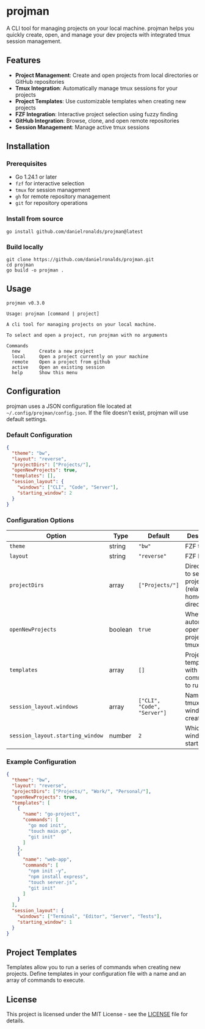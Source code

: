 # projman

A CLI tool for managing projects on your local machine.
projman helps you quickly create, open, and manage your
dev projects with integrated tmux session management.

## Features

- **Project Management**: Create and open projects from local directories or GitHub repositories
- **Tmux Integration**: Automatically manage tmux sessions for your projects
- **Project Templates**: Use customizable templates when creating new projects
- **FZF Integration**: Interactive project selection using fuzzy finding
- **GitHub Integration**: Browse, clone, and open remote repositories
- **Session Management**: Manage active tmux sessions

## Installation

### Prerequisites

- Go 1.24.1 or later
- `fzf` for interactive selection
- `tmux` for session management
- `gh` for remote repository management
- `git` for repository operations

### Install from source

```console
go install github.com/danielronalds/projman@latest
```

### Build locally

```console
git clone https://github.com/danielronalds/projman.git
cd projman
go build -o projman .
```

## Usage

```console
projman v0.3.0

Usage: projman [command | project]

A cli tool for managing projects on your local machine.

To select and open a project, run projman with no arguments

Commands
  new       Create a new project
  local     Open a project currently on your machine
  remote    Open a project from github
  active    Open an existing session
  help      Show this menu
```

## Configuration

projman uses a JSON configuration file located at `~/.config/projman/config.json`. If the file doesn't exist, projman will use default settings.

### Default Configuration

```json
{
  "theme": "bw",
  "layout": "reverse",
  "projectDirs": ["Projects/"],
  "openNewProjects": true,
  "templates": [],
  "session_layout": {
    "windows": ["CLI", "Code", "Server"],
    "starting_window": 2
  }
}
```

### Configuration Options

| Option | Type | Default | Description |
|--------|------|---------|-------------|
| `theme` | string | `"bw"` | FZF theme |
| `layout` | string | `"reverse"` | FZF layout |
| `projectDirs` | array | `["Projects/"]` | Directories to search for projects (relative to home directory) |
| `openNewProjects` | boolean | `true` | Whether to automatically open new projects in tmux |
| `templates` | array | `[]` | Project templates with commands to run |
| `session_layout.windows` | array | `["CLI", "Code", "Server"]` | Names of tmux windows to create |
| `session_layout.starting_window` | number | `2` | Which window to start in |

### Example Configuration

```json
{
  "theme": "bw",
  "layout": "reverse",
  "projectDirs": ["Projects/", "Work/", "Personal/"],
  "openNewProjects": true,
  "templates": [
    {
      "name": "go-project",
      "commands": [
        "go mod init",
        "touch main.go",
        "git init"
      ]
    },
    {
      "name": "web-app",
      "commands": [
        "npm init -y",
        "npm install express",
        "touch server.js",
        "git init"
      ]
    }
  ],
  "session_layout": {
    "windows": ["Terminal", "Editor", "Server", "Tests"],
    "starting_window": 1
  }
}
```

## Project Templates

Templates allow you to run a series of commands when creating new projects. Define templates in your configuration file with a name and an array of commands to execute.

## License

This project is licensed under the MIT License - see the [LICENSE](LICENSE) file for details.
